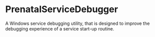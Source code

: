 # PrenatalServiceDebugger
A Windows service debugging utility, that is designed to improve the debugging experience of a service start-up routine.
